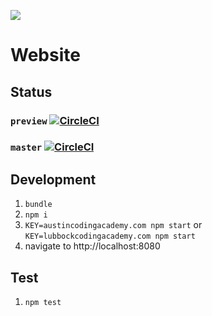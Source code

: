 ![](http://en.gravatar.com/userimage/107370100/a08594145564536138dfaaf072c7b241.png)

# Website

## Status

### `preview` [![CircleCI](https://circleci.com/gh/AustinCodingAcademy/austincodingacademy.com/tree/preview.svg?style=svg)](https://circleci.com/gh/AustinCodingAcademy/austincodingacademy.com/tree/preview)

### `master` [![CircleCI](https://circleci.com/gh/AustinCodingAcademy/austincodingacademy.com/tree/master.svg?style=svg)](https://circleci.com/gh/AustinCodingAcademy/austincodingacademy.com/tree/master)

## Development

1. `bundle`
2. `npm i`
3. `KEY=austincodingacademy.com npm start` or `KEY=lubbockcodingacademy.com npm start`
4. navigate to http://localhost:8080

## Test

1. `npm test`
